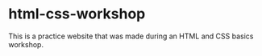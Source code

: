 # html-css-workshop
This is a practice website that was made during an HTML and CSS basics workshop.
